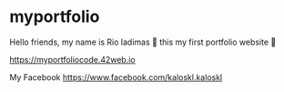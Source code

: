 # myportfolio

Hello friends, my name is Rio ladimas 👋
this my first portfolio website 🥰

https://myportfoliocode.42web.io

My Facebook
https://www.facebook.com/kaloskl.kaloskl

